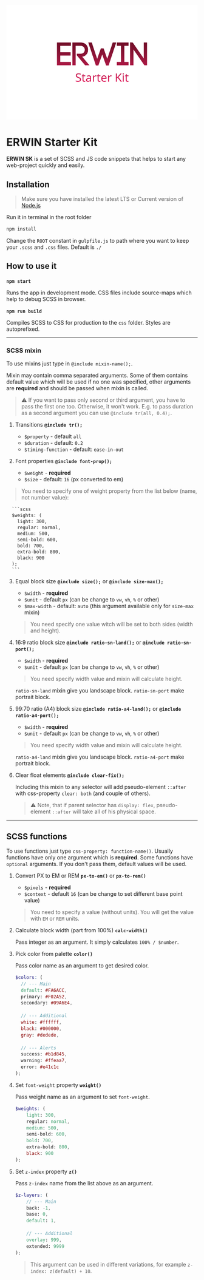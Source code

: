 ![ERWIN Starter Kit](/preview.png)

# ERWIN Starter Kit

**ERWIN SK** is a set of SCSS and JS code snippets that helps to start any web-project quickly and easily.

## Installation

> Make sure you have installed the latest LTS or Current version of [Node.js](https://nodejs.org/)

Run it in terminal in the root folder

```bash
npm install
```

Change the `ROOT` constant in `gulpfile.js` to path where you want to keep your `.scss` and `.css` files. Default is `./`

## How to use it

**`npm start`**

Runs the app in development mode. CSS files include source-maps which help to debug SCSS in browser.

**`npm run build`**

Compiles SCSS to CSS for production to the `css` folder. Styles are autoprefixed.

---

### SCSS mixin

To use mixins just type in `@include mixin-name();`.

Mixin may contain comma separated arguments. Some of them contains default value which will be used if no one was specified, other arguments are **required** and should be passed when mixin is called.

> :warning: If you want to pass only second or third argument, you have to pass the first one too. Otherwise, it won't work. E.g. to pass duration as a second argument you can use `@include tr(all, 0.4);`.

1. Transitions **`@include tr();`**

    * `$property` - default `all`
    * `$duration` - default: `0.2`
    * `$timing-function` - default: `ease-in-out`

2. Font properties **`@include font-prop();`**

    * `$weight` - **required**
    * `$size` - default: `16` (px converted to em)

  > You need to specify one of weight property from the list below (name, not number value):

      ```scss
      $weights: (
        light: 300,
        regular: normal,
        medium: 500,
        semi-bold: 600,
        bold: 700,
        extra-bold: 800,
        black: 900
      );
      ```

3. Equal block size **`@include size();`** or **`@include size-max();`**

    * `$width` - **required**
    * `$unit` - default `px` (can be change to `vw`, `vh`, `%` or other)
    * `$max-width` - default: `auto` (this argument available only for `size-max` mixin)

    > You need specify one value witch will be set to both sides (width and height).

4. 16:9 ratio block size **`@include ratio-sn-land();`** or **`@include ratio-sn-port();`**

    * `$width` - **required**
    * `$unit` - default `px` (can be change to `vw`, `vh`, `%` or other)

    > You need specify width value and mixin will calculate height.

    `ratio-sn-land` mixin give you landscape block.
    `ratio-sn-port` make portrait block.

5. 99:70 ratio (A4) block size **`@include ratio-a4-land();`** or **`@include ratio-a4-port();`**

    * `$width` - **required**
    * `$unit` - default `px` (can be change to `vw`, `vh`, `%` or other)

    > You need specify width value and mixin will calculate height.

    `ratio-a4-land` mixin give you landscape block.
    `ratio-a4-port` make portrait block.

6. Clear float elements **`@include clear-fix();`**

    Including this mixin to any selector will add pseudo-element `::after` with css-property `clear: both` (and couple of others).

    > :warning: Note, that if parent selector has `display: flex`, pseudo-element `::after` will take all of his physical space.

---

## SCSS functions

To use functions just type `css-property: function-name()`. Usually functions have only one argument which is **required**. Some functions have `optional` arguments. If you don't pass them, default values will be used.

1. Convert PX to EM or REM **`px-to-em()`** or **`px-to-rem()`**

    * `$pixels` - **required**
    * `$context` - default `16` (can be change to set different base point value)

    > You need to specify a value (without units). You will get the value with `EM` or `REM` units.

2. Calculate block width (part from 100%) **`calc-width()`**

    Pass integer as an argument. It simply calculates `100% / $number`.

3. Pick color from palette **`color()`**

    Pass color name as an argument to get desired color.

    ```scss
    $colors: (
      // --- Main
      default: #FA6ACC,
      primary: #F02A52,
      secondary: #09A6E4,

      // --- Additional
      white: #ffffff,
      black: #000000,
      gray: #dedede,

      // --- Alerts
      success: #b1d845,
      warning: #ffeaa7,
      error: #e41c1c
    );
    ```

4. Set `font-weight` property **`weight()`**

    Pass weight name as an argument to set `font-weight`. 

    ```scss
    $weights: (
        light: 300,
        regular: normal,
        medium: 500,
        semi-bold: 600,
        bold: 700,
        extra-bold: 800,
        black: 900
    );
    ```

5. Set `z-index` property **`z()`**

    Pass `z-index` name from the list above as an argument.

    ```scss
    $z-layers: (
        // --- Main 
        back: -1,
        base: 0,
        default: 1,

        // --- Additional  
        overlay: 999,
        extended: 9999
    );
    ```

    > This argument can be used in different variations, for example `z-index: z(default) + 10`.
